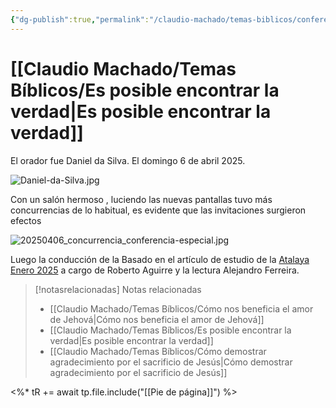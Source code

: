 ```yaml
---
{"dg-publish":true,"permalink":"/claudio-machado/temas-biblicos/conferencia-especial-2025/"}
---
```



# [[Claudio Machado/Temas Bíblicos/Es posible encontrar la verdad\|Es posible encontrar la verdad]]

El orador fue Daniel da Silva.
El domingo 6 de abril 2025.

![Daniel-da-Silva.jpg](/img/user/Personal/Im%C3%A1genes/Daniel-da-Silva.jpg) 

Con un salón hermoso , luciendo las nuevas pantallas tuvo más concurrencias de lo habitual, es evidente que las invitaciones surgieron efectos 

![20250406_concurrencia_conferencia-especial.jpg](/img/user/Personal/Im%C3%A1genes/20250406_concurrencia_conferencia-especial.jpg) 

Luego la conducción de la Basado en el artículo de estudio de la [Atalaya Enero 2025](https://wol.jw.org/es/wol/d/r4/lp-s/2025244) a cargo de Roberto Aguirre y la lectura Alejandro Ferreira.


> [!notasrelacionadas] Notas relacionadas
> - [[Claudio Machado/Temas Bíblicos/Cómo nos beneficia el amor de Jehová\|Cómo nos beneficia el amor de Jehová]]
> - [[Claudio Machado/Temas Bíblicos/Es posible encontrar la verdad\|Es posible encontrar la verdad]]
> - [[Claudio Machado/Temas Bíblicos/Cómo demostrar agradecimiento por el sacrificio de Jesús\|Cómo demostrar agradecimiento por el sacrificio de Jesús]]

<%* tR += await tp.file.include("[[Pie de página]]") %>
